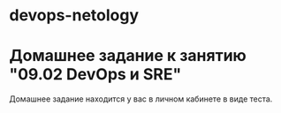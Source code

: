 devops-netology
===============

# Домашнее задание к занятию "09.02 DevOps и SRE"

Домашнее задание находится у вас в личном кабинете в виде теста.

